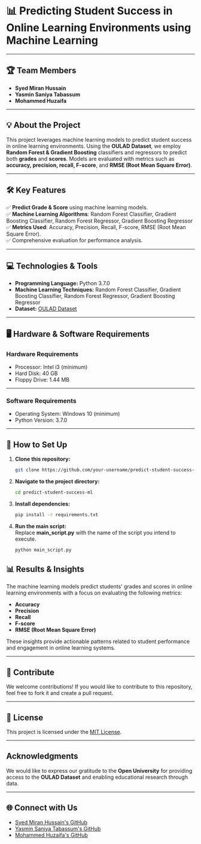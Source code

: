 # 📊 Predicting Student Success in Online Learning Environments using Machine Learning

---

## 🏆 **Team Members**
- **Syed Miran Hussain**
- **Yasmin Saniya Tabassum**  
- **Mohammed Huzaifa**  

---

## 💡 **About the Project**

This project leverages machine learning models to predict student success in online learning environments. Using the **OULAD Dataset**, we employ **Random Forest & Gradient Boosting** classifiers and regressors to predict both **grades** and **scores**. Models are evaluated with metrics such as **accuracy, precision, recall, F-score**, and **RMSE (Root Mean Square Error)**.

---

## 🛠️ **Key Features**

✅ **Predict Grade & Score** using machine learning models.  
✅ **Machine Learning Algorithms**: Random Forest Classifier, Gradient Boosting Classifier, Random Forest Regressor, Gradient Boosting Regressor  
✅ **Metrics Used**: Accuracy, Precision, Recall, F-score, RMSE (Root Mean Square Error).  
✅ Comprehensive evaluation for performance analysis.

---

## 💻 **Technologies & Tools**

- **Programming Language:** Python 3.7.0  
- **Machine Learning Techniques:** Random Forest Classifier, Gradient Boosting Classifier, Random Forest Regressor, Gradient Boosting Regressor  
- **Dataset:** [OULAD Dataset](https://www.open.ac.uk/about/main/about-open-university/open-university-learning-analytics-data)

---

## 🖥️ **Hardware & Software Requirements**

### **Hardware Requirements**  
- Processor: Intel i3 (minimum)  
- Hard Disk: 40 GB  
- Floppy Drive: 1.44 MB  

---

### **Software Requirements**  
- Operating System: Windows 10 (minimum)  
- Python Version: 3.7.0  

---

## 📁 **How to Set Up**

1. **Clone this repository:**  
   ```bash
   git clone https://github.com/your-username/predict-student-success-ml.git

2. **Navigate to the project directory:**
    ```bash
    cd predict-student-success-ml 
    
3. **Install dependencies:**
    ```bash
    pip install -r requirements.txt

4. **Run the main script:**  
   Replace **main_script.py** with the name of the script you intend to execute.  
    ```bash
    python main_script.py
    ```

## 📊 **Results & Insights**

The machine learning models predict students' grades and scores in online learning environments with a focus on evaluating the following metrics:

- **Accuracy**  
- **Precision**  
- **Recall**  
- **F-score**  
- **RMSE (Root Mean Square Error)**  

These insights provide actionable patterns related to student performance and engagement in online learning systems.

---

## 🤝 **Contribute**

We welcome contributions! If you would like to contribute to this repository, feel free to fork it and create a pull request.

---

## 📜 **License**

This project is licensed under the [MIT License](https://opensource.org/licenses/MIT).

---

##  **Acknowledgments**

We would like to express our gratitude to the **Open University** for providing access to the **OULAD Dataset** and enabling educational research through data.

---

## 🌐 **Connect with Us**

- [Syed Miran Hussain's GitHub](https://github.com/syedmiran-38)  
- [Yasmin Saniya Tabassum's GitHub](https://github.com/Saniyaaahh)  
- [Mohammed Huzaifa's GitHub](https://github.com/MohammedHuzaifa786)


